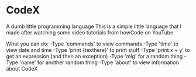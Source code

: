 # CodeX
A dumb little programming language
This is a simple little language that I made after watching some video tutorials from howCode on YouTube.


What you can do:
-Type 'commands' to view commands
-Type 'time' to view date and time
-Type 'print {texthere}' to print stuff
-Type 'print x + y' to get an expression (and then an exception)
-Type 'mlg' for a random thing
-Type 'name' for another random thing
-Type 'about' to view information about CodeX
